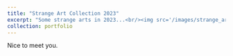 ```yaml
---
title: "Strange Art Collection 2023"
excerpt: "Some strange arts in 2023...<br/><img src='/images/strange_art_collection_2023.png'>"
collection: portfolio
---
```


Nice to meet you. 
